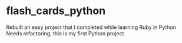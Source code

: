# flash_cards_python
Rebuilt an easy project that I completed while learning Ruby in Python
Needs refactoring, this is my first Python project
